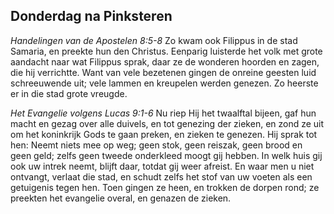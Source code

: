 ## Donderdag na Pinksteren

*Handelingen van de Apostelen 8:5-8*
Zo kwam ook Filippus in de stad Samaria, en preekte hun den Christus. Eenparig luisterde het volk met grote aandacht naar wat Filippus sprak, daar ze de wonderen hoorden en zagen, die hij verrichtte. Want van vele bezetenen gingen de onreine geesten luid schreeuwende uit; vele lammen en kreupelen werden genezen. Zo heerste er in die stad grote vreugde. 

*Het Evangelie volgens Lucas 9:1-6*
Nu riep Hij het twaalftal bijeen, gaf hun macht en gezag over alle duivels, en tot genezing der zieken, en zond ze uit om het koninkrijk Gods te gaan preken, en zieken te genezen. Hij sprak tot hen: Neemt niets mee op weg; geen stok, geen reiszak, geen brood en geen geld; zelfs geen tweede onderkleed moogt gij hebben. In welk huis gij ook uw intrek neemt, blijft daar, totdat gij weer afreist. En waar men u niet ontvangt, verlaat die stad, en schudt zelfs het stof van uw voeten als een getuigenis tegen hen. Toen gingen ze heen, en trokken de dorpen rond; ze preekten het evangelie overal, en genazen de zieken. 

